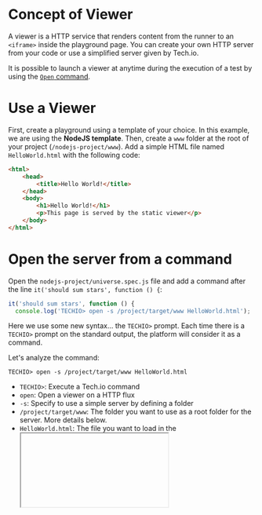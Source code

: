# Concept of Viewer
A viewer is a HTTP service that renders content from the runner to an `<iframe>` inside the playground page. You can create your own HTTP server from your code or use a simplified server given by Tech.io.

It is possible to launch a viewer at anytime during the execution of a test by using the [`Open` command](/playgrounds/408/tech-io-documentation/content/open).

# Use a Viewer
First, create a playground using a template of your choice. In this example, we are using the **NodeJS template**.
Then, create a `www` folder at the root of your project (`/nodejs-project/www`). Add a simple HTML file named `HelloWorld.html` with the following code:

```html
<html>
    <head>
        <title>Hello World!</title>
    </head>
    <body>
        <h1>Hello World!</h1>
        <p>This page is served by the static viewer</p>
    </body>
</html>
```

# Open the server from a command
Open the `nodejs-project/universe.spec.js` file and add a command after the line `it('should sum stars', function () {`:

```javascript
it('should sum stars', function () {
  console.log('TECHIO> open -s /project/target/www HelloWorld.html');
```

Here we use some new syntax... the `TECHIO>` prompt.  Each time there is a `TECHIO>` prompt on the standard output, the platform will consider it as a command.

Let's analyze the command:
```
TECHIO> open -s /project/target/www HelloWorld.html
```

- `TECHIO>`: Execute a Tech.io command
- `open`: Open a viewer on a HTTP flux
- `-s`: Specify to use a simple server by defining a folder
- `/project/target/www`: The folder you want to use as a root folder for the server. More details below.
- `HelloWorld.html`: The file you want to load in the <iframe> of the viewer

# Why /project/target/www?
As discussed in the [adding a coding exercise](/playgrounds/408/tech-io-documentation/content/add-a-coding-exercise) section, when your project is built a Docker image is created and your project is copied into this image in the `/project/target` directory. So if you want to expose a folder inside this project (like the `www` folder), you need to prefix the path with `/project/target`.
This means that you can also reference any folder in your Docker image. For example, if a coding exercise generates some HTML files based on the code of the user and are stored in the filesystem in /var/www/html, you can use this folder.

# Test your playground
Commit your changes and push your code. Then, run the coding exercise. You should see a viewer displaying your html file.

# Furthermore

If you want to create a more complex server and not serve only a folder of static files, do not use the `-s` option. Check the full documentation of the [open command](/playgrounds/408/tech-io-documentation/content/open).

Here are some classical use cases for the use of a viewer:
- Playgrounds around a HTTP stack (NodeJS, Play!Framework, Spring Boot, etc.)
- Playgrounds around Front-End technologies (AngularJS, React, etc.)
- Playgrounds with Plots (such as Data Science courses, R plotting, etc.)
- Playgrounds with Interactive Contents (Games, Web application development, etc.)
- Playgrounds with Visual Interface over Databases (Neo4j Browser, etc.)
